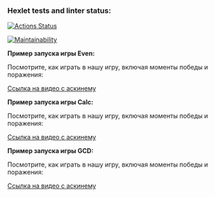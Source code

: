 ### Hexlet tests and linter status:
[![Actions Status](https://github.com/MariaDeSoledad/java-project-61/actions/workflows/hexlet-check.yml/badge.svg)](https://github.com/MariaDeSoledad/java-project-61/actions)

[![Maintainability](https://api.codeclimate.com/v1/badges/85fb05401d7811490923/maintainability)](https://codeclimate.com/github/MariaDeSoledad/java-project-61/maintainability)

   **Пример запуска игры Even:**

   Посмотрите, как играть в нашу игру, включая моменты победы и поражения:

   [Ссылка на видео с аскинему](https://asciinema.org/a/w20Gw40GLFedJgWIejKupMuXQ)

   **Пример запуска игры Calc:**

   Посмотрите, как играть в нашу игру, включая моменты победы и поражения:

   [Ссылка на видео с аскинему](https://asciinema.org/a/NHhn5LA9Dp3IBQKB4cwk9IkWJ)

   **Пример запуска игры GCD:**

   Посмотрите, как играть в нашу игру, включая моменты победы и поражения:

   [Ссылка на видео с аскинему](https://asciinema.org/a/lY2FL6hIjeUCGj4qoG15pP1boi)


